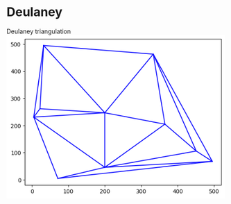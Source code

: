 # Deulaney
Deulaney triangulation
![Image alt](https://github.com/Operator7994/Deulaney/blob/main/demo.png)
